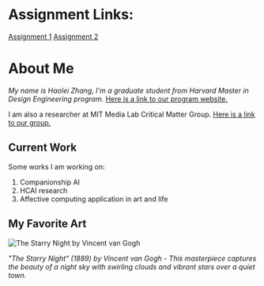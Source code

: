 # Assignment Links:
[Assignment 1](https://github.com/JaredHLZhang/61040-portfolio/blob/main/assignments/assignment1.md)
[Assignment 2](https://github.com/JaredHLZhang/61040-portfolio/blob/main/assignments/assignment2.md)

# About Me

*My name is Haolei Zhang, I'm a graduate student from Harvard Master in Design Engineering program.* [Here is a link to our program website.](https://mde.harvard.edu/) 

I am also a researcher at MIT Media Lab Critical Matter Group. [Here is a link to our group.](https://www.media.mit.edu/groups/critical-matter/people/)

## Current Work

Some works I am working on:

1. Companionship AI
2. HCAI research  
3. Affective computing application in art and life

## My Favorite Art

![The Starry Night by Vincent van Gogh](https://upload.wikimedia.org/wikipedia/commons/thumb/e/ea/Van_Gogh_-_Starry_Night_-_Google_Art_Project.jpg/800px-Van_Gogh_-_Starry_Night_-_Google_Art_Project.jpg)

*"The Starry Night" (1889) by Vincent van Gogh - This masterpiece captures the beauty of a night sky with swirling clouds and vibrant stars over a quiet town.*
